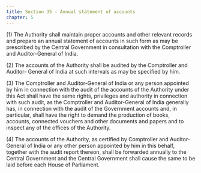 ```yaml
---
title: Section 35 - Annual statement of accounts
chapter: 5
---
```


(1) The Authority shall maintain proper accounts and other relevant records and prepare an annual statement of accounts in such form as may be prescribed by the Central Government in consultation with the Comptroller and Auditor-General of India.

(2) The accounts of the Authority shall be audited by the Comptroller and Auditor- General of India at such intervals as may be specified by him.

(3) The Comptroller and Auditor-General of India or any person appointed by him in connection with the audit of the accounts of the Authority under this Act shall have the same rights, privileges and authority in connection with such audit, as the Comptroller and Auditor-General of India generally has, in connection with the audit of the Government accounts and, in particular, shall have the right to demand the production of books, accounts, connected vouchers and other documents and papers and to inspect any of the offices of the Authority.

(4) The accounts of the Authority, as certified by Comptroller and Auditor-General of India or any other person appointed by him in this behalf, together with the audit report thereon, shall be forwarded annually to the Central Government and the Central Government shall cause the same to be laid before each House of Parliament.


